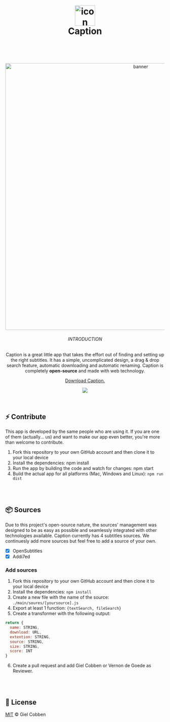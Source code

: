 <h1 align="center">
  <img src="https://getcaption.co/CaptionIcon.png" width="64" alt="icon"><br>
  Caption
  <br>
  <br>
</h1>
<br>
<p align="center">  
  <img src="https://getcaption.co/CaptionCover.png" width="840" alt="banner">
  <br>
  <h6 align="center">INTRODUCTION</h6>
  <p align="center">Caption is a great little app that takes the effort out of finding and setting up the right subtitles. It has a simple, uncomplicated design, a drag &amp; drop search feature, automatic downloading and automatic renaming. Caption is completely <strong>open-source</strong> and made with web technology.</p>
 <p align="center"><a href="https://getcaption.co">Download Caption.</a></p>
 <p align="center"><img src="https://img.shields.io/github/downloads/gielcobben/Caption/total.svg" /></p>
</p>
<br>

## ⚡️ Contribute
This app is developed by the same people who are using it. If you are one of them (actually... us) and want to make our app even better, you're more than welcome to contribute.

1. Fork this repository to your own GitHub account and then clone it to your local device
2. Install the dependencies: npm install
3. Run the app by building the code and watch for changes: npm start
4. Build the actual app for all platforms (Mac, Windows and Linux): `npm run dist`

<br>
<br>

## 📦 Sources
Due to this project's open-source nature, the sources' management was designed to be as easy as possible and seamlessly integrated with other technologies available. Caption currently has 4 subtitles sources. We continuesly add more sources but feel free to add a source of your own.

- [x] OpenSubtitles
- [x] Addi7ed

### Add sources
1. Fork this repository to your own GitHub account and then clone it to your local device
2. Install the dependencies: `npm install`
3. Create a new file with the name of the source: `./main/soures/[yoursource].js`
4. Export at least 1 function: `{textSearch, fileSearch}`
5. Create a transformer with the following output:
```js
return {
  name: STRING,
  download: URL,
  extention: STRING,
  source: STRING,
  size: STRING,
  score: INT
}
```
6. Create a pull request and add Giel Cobben or Vernon de Goede as Reviewer.

<br>
<br>

## 🔑 License

[MIT](https://github.com/gielcobben/Caption/blob/master/LICENSE) © Giel Cobben
